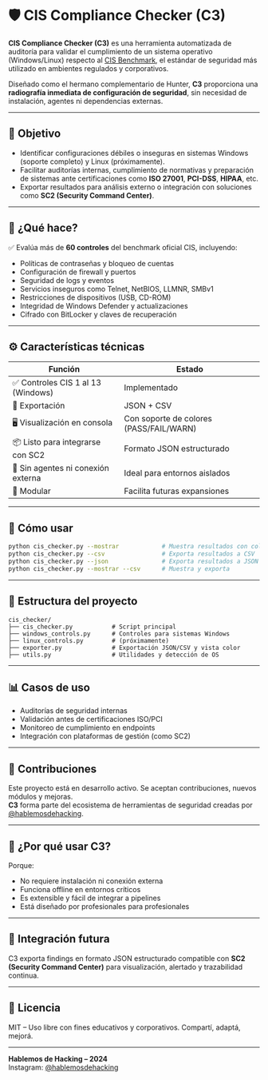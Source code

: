 # 🛡️ CIS Compliance Checker (C3)

**CIS Compliance Checker (C3)** es una herramienta automatizada de auditoría para validar el cumplimiento de un sistema operativo (Windows/Linux) respecto al [CIS Benchmark](https://www.cisecurity.org/benchmark/windows), el estándar de seguridad más utilizado en ambientes regulados y corporativos.

Diseñado como el hermano complementario de Hunter, **C3** proporciona una **radiografía inmediata de configuración de seguridad**, sin necesidad de instalación, agentes ni dependencias externas.

---

## 🎯 Objetivo

- Identificar configuraciones débiles o inseguras en sistemas Windows (soporte completo) y Linux (próximamente).
- Facilitar auditorías internas, cumplimiento de normativas y preparación de sistemas ante certificaciones como **ISO 27001**, **PCI-DSS**, **HIPAA**, etc.
- Exportar resultados para análisis externo o integración con soluciones como **SC2 (Security Command Center)**.

---

## 🧠 ¿Qué hace?

✅ Evalúa más de **60 controles** del benchmark oficial CIS, incluyendo:

- Políticas de contraseñas y bloqueo de cuentas
- Configuración de firewall y puertos
- Seguridad de logs y eventos
- Servicios inseguros como Telnet, NetBIOS, LLMNR, SMBv1
- Restricciones de dispositivos (USB, CD-ROM)
- Integridad de Windows Defender y actualizaciones
- Cifrado con BitLocker y claves de recuperación

---

## ⚙️ Características técnicas

| Función                             | Estado     |
|------------------------------------|------------|
| ✅ Controles CIS 1 al 13 (Windows) | Implementado |
| 📄 Exportación                     | JSON + CSV |
| 🖥️ Visualización en consola       | Con soporte de colores (PASS/FAIL/WARN) |
| 📦 Listo para integrarse con SC2  | Formato JSON estructurado |
| 🔐 Sin agentes ni conexión externa| Ideal para entornos aislados |
| 🧩 Modular                         | Facilita futuras expansiones |

---

## 🚀 Cómo usar

```bash
python cis_checker.py --mostrar            # Muestra resultados con colores
python cis_checker.py --csv                # Exporta resultados a CSV
python cis_checker.py --json               # Exporta resultados a JSON
python cis_checker.py --mostrar --csv      # Muestra y exporta
```

---

## 📁 Estructura del proyecto

```
cis_checker/
├── cis_checker.py           # Script principal
├── windows_controls.py      # Controles para sistemas Windows
├── linux_controls.py        # (próximamente)
├── exporter.py              # Exportación JSON/CSV y vista color
├── utils.py                 # Utilidades y detección de OS
```

---

## 📊 Casos de uso

- Auditorías de seguridad internas
- Validación antes de certificaciones ISO/PCI
- Monitoreo de cumplimiento en endpoints
- Integración con plataformas de gestión (como SC2)

---

## 🤝 Contribuciones

Este proyecto está en desarrollo activo. Se aceptan contribuciones, nuevos módulos y mejoras.  
**C3** forma parte del ecosistema de herramientas de seguridad creadas por [@hablemosdehacking](https://instagram.com/hablemosdehacking).

---

## 🧩 ¿Por qué usar C3?

Porque:

- No requiere instalación ni conexión externa
- Funciona offline en entornos críticos
- Es extensible y fácil de integrar a pipelines
- Está diseñado por profesionales para profesionales

---

## 🧬 Integración futura

C3 exporta findings en formato JSON estructurado compatible con **SC2 (Security Command Center)** para visualización, alertado y trazabilidad continua.

---

## 📎 Licencia

MIT – Uso libre con fines educativos y corporativos. Compartí, adaptá, mejorá.

---

**Hablemos de Hacking – 2024**  
Instagram: [@hablemosdehacking](https://instagram.com/hablemosdehacking)